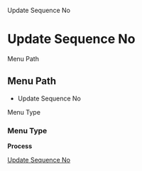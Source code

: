
Update Sequence No
# Update Sequence No



Menu Path
## Menu Path



- Update Sequence No

Menu Type
### Menu Type

**Process**


[Update Sequence No](../../functional-guide/window/process-sequence_no_update.md)